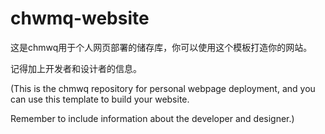 # chwmq-website
这是chmwq用于个人网页部署的储存库，你可以使用这个模板打造你的网站。

记得加上开发者和设计者的信息。

(This is the chmwq repository for personal webpage deployment, and you can use this template to build your website.

Remember to include information about the developer and designer.)
